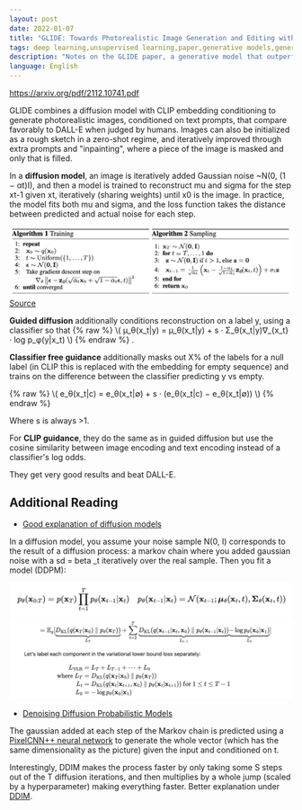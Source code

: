 ```yaml
---
layout: post
date: 2022-01-07
title: "GLIDE: Towards Photorealistic Image Generation and Editing with Text-Guided Diffusion Models"
tags: deep learning,unsupervised learning,paper,generative models,generative,diffusion,guided diffusion,glide,CLIP,clip
description: "Notes on the GLIDE paper, a generative model that outperforms DALL-E using similar compute by training a diffusion model using a CLIP-aware loss + CFG"
language: English
---
```


<https://arxiv.org/pdf/2112.10741.pdf>

GLIDE combines a diffusion model with CLIP embedding conditioning to generate photorealistic images, conditioned on text prompts, that compare favorably to DALL-E when judged by humans. Images can also be initialized as a rough sketch in a zero-shot regime, and iteratively improved through extra prompts and "inpainting", where a piece of the image is masked and only that is filled.

In a **diffusion model**, an image is iteratively added Gaussian noise ~N(0, (1 − αt)I), and then a model is trained to reconstruct mu and sigma for the step xt-1 given xt, iteratively (sharing weights) until x0 is the image. In practice, the model fits both mu and sigma, and the loss function takes the distance between predicted and actual noise for each step.

![](image/diffusion.png)
[Source](https://lilianweng.github.io/lil-log/2021/07/11/diffusion-models.html)

**Guided diffusion** additionally conditions reconstruction on a label y, using a classifier so that {% raw %} \\\( µ_θ(x_t\|y) = µ_θ(x_t\|y) + s · Σ_θ(x_t\|y)∇_{x_t} · log p_φ(y\|x_t) \\\) {% endraw %} . 

**Classifier free guidance** additionally masks out X% of the labels for a null label (in CLIP this is replaced with the embedding for empty sequence) and trains on the difference between the classifier predicting y vs empty.

{% raw %} \\\( e_θ(x_t\|c) = e_θ(x_t\|∅) + s · (e_θ(x_t\|c) − e_θ(x_t\|∅)) \\\) {% endraw %}


Where s is always >1.

For **CLIP guidance**, they do the same as in guided diffusion but use the cosine similarity between image encoding and text encoding instead of a classifier's log odds.

They get very good results and beat DALL-E.

## Additional Reading

- [Good explanation of diffusion models](https://lilianweng.github.io/posts/2021-07-11-diffusion-models/#reverse-diffusion-process)

In a diffusion model, you assume your noise sample N(0, I) corresponds to the result of a diffusion process: a markov chain where you added gaussian noise with a sd = beta \_t iteratively over the real sample. Then you fit a model (DDPM):

![](image/Screen_Shot_2022-04-08_at_14.47.04.png)
![](image/diffusion_2.png)

- [Denoising Diffusion Probabilistic Models](https://arxiv.org/pdf/2006.11239.pdf)

The gaussian added at each step of the Markov chain is predicted using a [PixelCNN++ neural network](https://arxiv.org/pdf/1701.05517.pdf) to generate the whole vector (which has the same dimensionality as the picture) given the input and conditioned on t.

Interestingly, DDIM makes the process faster by only taking some S steps out of the T diffusion iterations, and then multiplies by a whole jump (scaled by a hyperparameter) making everything faster. Better explanation under [DDIM](/wiki-articles/machine-learning/ddim).

